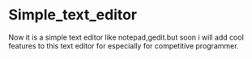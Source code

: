# Simple_text_editor
Now it is a simple text editor like notepad,gedit.but soon i will add cool  features to this text editor for especially for competitive programmer.
